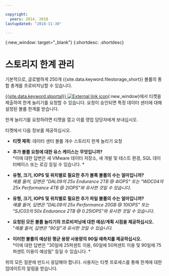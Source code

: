 ```yaml
---

copyright:
  years: 2014, 2018
lastupdated: "2018-11-30"

---
```

{:new_window: target="_blank"}
{:shortdesc: .shortdesc}

# 스토리지 한계 관리

기본적으로, 글로벌하게 250개 {{site.data.keyword.filestorage_short}} 볼륨의 통합 총계를 프로비저닝할 수 있습니다.

[{{site.data.keyword.slportal}} ![External link icon](../../icons/launch-glyph.svg "External link icon")](https://control.softlayer.com/){:new_window}에서 티켓을 제출하여 한계 늘리기를 요청할 수 있습니다. 요청이 승인되면 특정 데이터 센터에 대해 설정된 볼륨 한계를 받습니다.  

한계 늘리기를 요청하려면 티켓을 열고 이를 영업 담당자에게 보내십시오.

티켓에서 다음 정보를 제공하십시오.

- **티켓 제목**: 데이터 센터 볼륨 개수 스토리지 한계 늘리기 요청

- **추가 볼륨 요청에 대한 유스 케이스는 무엇입니까?** <br />
*이에 대한 답변은 새 VMware 데이터 저장소, 새 개발 및 테스트 환경, SQL 데이터베이스 또는 로깅 등일 수 있습니다. *

- **유형, 크기, IOPS 및 위치별로 필요한 추가 블록 볼륨의 수는 얼마입니까?** <br />
*예를 들어, 답변은 "DAL09의 25x Endurance 2TB @ 4IOPS" 또는 "WDC04의 25x Performance 4TB @ 2IOPS"와 유사한 것일 수 있습니다.*

- **유형, 크기, IOPS 및 위치별로 필요한 추가 파일 볼륨의 수는 얼마입니까?** <br />
*예를 들어, 답변은 "DAL09의 25x Performance 20GB @ 10IOPS" 또는 "SJC03의 50x Endurance 2TB @ 0.25IOPS"와 유사한 것일 수 있습니다.*

- **요청된 모든 볼륨 늘리기의 프로비저닝에 대한 예상/계획 시점을 제공하십시오.** <br />
 "*예를 들어, 답변은 "90일"과 유사한 것일 수 있습니다.*

- **이러한 볼륨의 예상된 평균 용량 사용량의 90일 예측치를 제공하십시오.** <br />
*이에 대한 답변은 "30일에 25퍼센트 이용, 60일에 50퍼센트 이용 및 90일에 75퍼센트 이용이 예상됨" 등일 수 있습니다. *

위의 모든 질문에 반드시 응답해야 합니다. 사용자는 티켓 프로세스를 통해 한계에 대한 업데이트의 알림을 받습니다.
